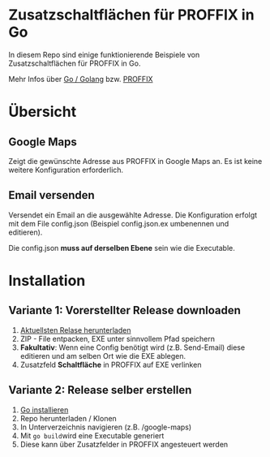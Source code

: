 
# Zusatzschaltflächen für PROFFIX in Go

In diesem Repo sind einige funktionierende Beispiele von Zusatzschaltflächen für PROFFIX in Go.

Mehr Infos über [Go / Golang](https://golang.org) bzw. [PROFFIX](http://www.proffix.net) 

# Übersicht

## Google Maps
Zeigt die gewünschte Adresse aus PROFFIX in Google Maps an. Es ist keine weitere Konfiguration erforderlich.

## Email versenden
Versendet ein Email an die ausgewählte Adresse. Die Konfiguration erfolgt mit dem File config.json (Beispiel config.json.ex umbenennen und editieren). 

Die config.json **muss auf derselben Ebene** sein wie die Executable.

# Installation

## Variante 1: Vorerstellter Release downloaden


 1.  [Aktuellsten Relase herunterladen](https://github.com/pitwch/zusatzschaltflaechen-go-proffix/releases/latest)
 2.  ZIP - File entpacken, EXE unter sinnvollem Pfad speichern
 3.  **Fakultativ**: Wenn eine Config benötigt wird (z.B. Send-Email) diese editieren und am selben Ort wie die EXE ablegen.  
 4.  Zusatzfeld **Schaltfläche** in PROFFIX auf EXE verlinken
 

## Variante 2: Release selber erstellen

 1.  [Go installieren](https://golang.org/dl/)
 2. Repo herunterladen / Klonen
 3. In Unterverzeichnis navigieren (z.B.  /google-maps)
 4. Mit `go build`wird eine Executable generiert
 5. Diese kann über Zusatzfelder in PROFFIX angesteuert werden
